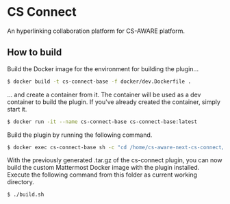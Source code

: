 # CS Connect

An hyperlinking collaboration platform for CS-AWARE platform.

## How to build

Build the Docker image for the environment for building the plugin...

```sh
$ docker build -t cs-connect-base -f docker/dev.Dockerfile .
```

... and create a container from it. The container will be used as a dev container to build the plugin. If you've already created the container, simply start it.

```sh
$ docker run -it --name cs-connect-base cs-connect-base:latest
```

Build the plugin by running the following command.

```sh
$ docker exec cs-connect-base sh -c "cd /home/cs-aware-next-cs-connect/cs-connect && make CONFIG_FILE_NAME=config.local.yml"
```

With the previously generated .tar.gz of the cs-connect plugin, you can now build the custom Mattermost Docker image with the plugin installed. Execute the following command from this folder as current working directory.

```sh
$ ./build.sh
